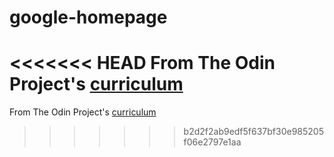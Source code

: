 # google-homepage
<<<<<<< HEAD
From The Odin Project's [curriculum](http://www.theodinproject.com/courses/web-development-101/lessons/html-css)
=======
From The Odin Project's [curriculum](http://www.theodinproject.com/courses/web-development-101/lessons/html-css)
>>>>>>> b2d2f2ab9edf5f637bf30e985205f06e2797e1aa
